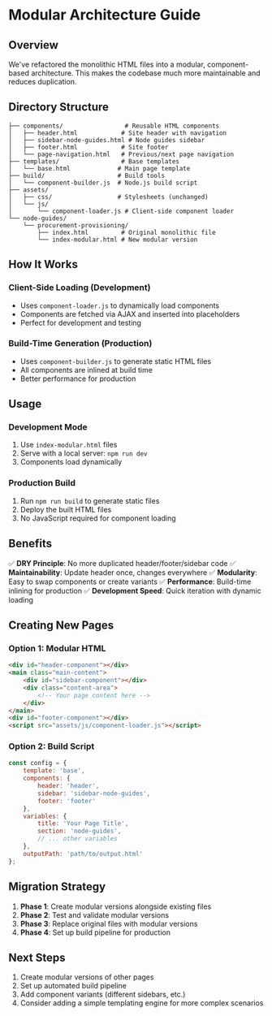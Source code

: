 # Modular Architecture Guide

## Overview

We've refactored the monolithic HTML files into a modular, component-based architecture. This makes the codebase much more maintainable and reduces duplication.

## Directory Structure

```
├── components/                 # Reusable HTML components
│   ├── header.html            # Site header with navigation
│   ├── sidebar-node-guides.html # Node guides sidebar
│   ├── footer.html            # Site footer
│   └── page-navigation.html   # Previous/next page navigation
├── templates/                 # Base templates
│   └── base.html             # Main page template
├── build/                    # Build tools
│   └── component-builder.js  # Node.js build script
├── assets/
│   ├── css/                  # Stylesheets (unchanged)
│   └── js/
│       └── component-loader.js # Client-side component loader
└── node-guides/
    └── procurement-provisioning/
        ├── index.html         # Original monolithic file
        └── index-modular.html # New modular version
```

## How It Works

### Client-Side Loading (Development)
- Uses `component-loader.js` to dynamically load components
- Components are fetched via AJAX and inserted into placeholders
- Perfect for development and testing

### Build-Time Generation (Production)
- Uses `component-builder.js` to generate static HTML files
- All components are inlined at build time
- Better performance for production

## Usage

### Development Mode
1. Use `index-modular.html` files
2. Serve with a local server: `npm run dev`
3. Components load dynamically

### Production Build
1. Run `npm run build` to generate static files
2. Deploy the built HTML files
3. No JavaScript required for component loading

## Benefits

✅ **DRY Principle**: No more duplicated header/footer/sidebar code
✅ **Maintainability**: Update header once, changes everywhere
✅ **Modularity**: Easy to swap components or create variants
✅ **Performance**: Build-time inlining for production
✅ **Development Speed**: Quick iteration with dynamic loading

## Creating New Pages

### Option 1: Modular HTML
```html
<div id="header-component"></div>
<main class="main-content">
    <div id="sidebar-component"></div>
    <div class="content-area">
        <!-- Your page content here -->
    </div>
</main>
<div id="footer-component"></div>
<script src="assets/js/component-loader.js"></script>
```

### Option 2: Build Script
```javascript
const config = {
    template: 'base',
    components: {
        header: 'header',
        sidebar: 'sidebar-node-guides',
        footer: 'footer'
    },
    variables: {
        title: 'Your Page Title',
        section: 'node-guides',
        // ... other variables
    },
    outputPath: 'path/to/output.html'
};
```

## Migration Strategy

1. **Phase 1**: Create modular versions alongside existing files
2. **Phase 2**: Test and validate modular versions
3. **Phase 3**: Replace original files with modular versions
4. **Phase 4**: Set up build pipeline for production

## Next Steps

1. Create modular versions of other pages
2. Set up automated build pipeline
3. Add component variants (different sidebars, etc.)
4. Consider adding a simple templating engine for more complex scenarios